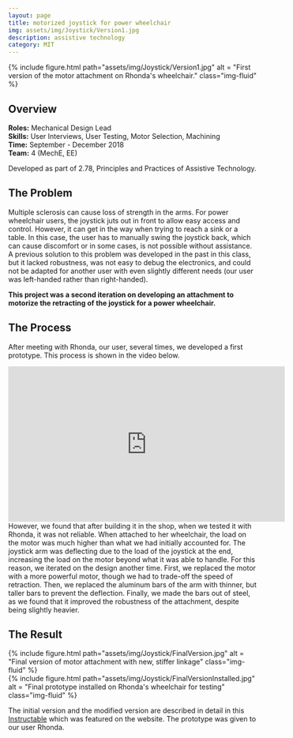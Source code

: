 ```yaml
---
layout: page
title: motorized joystick for power wheelchair
img: assets/img/Joystick/Version1.jpg
description: assistive technology
category: MIT
---
```

<div class="row">
    <div class="w-50 p-3">
        {% include figure.html path="assets/img/Joystick/Version1.jpg" alt = "First version of the motor attachment on Rhonda's wheelchair." class="img-fluid" %}
    </div>
</div>

## Overview
**Roles:** Mechanical Design Lead  
**Skills:** User Interviews, User Testing, Motor Selection, Machining  
**Time:** September - December 2018  
**Team:** 4 (MechE, EE) 

Developed as part of 2.78, Principles and Practices of Assistive Technology.

## The Problem
Multiple sclerosis can cause loss of strength in the arms. For power wheelchair users, the joystick juts out in front to allow
easy access and control. However, it can get in the way when trying to reach a sink or a table. In this case, the user has to manually
swing the joystick back, which can cause discomfort or in some cases, is not possible without assistance. A previous solution to this
problem was developed in the past in this class, but it lacked robustness, was not easy to debug the electronics, and could not be 
adapted for another user with even slightly different needs (our user was left-handed rather than right-handed).

**This project was a second iteration on developing an attachment to motorize the retracting of the joystick for a power wheelchair.**

## The Process
After meeting with Rhonda, our user, several times, we developed a first prototype. This process is shown in the video below.
<iframe width="560" height="315" src="https://www.youtube.com/embed/Ut_dXh0NC9Y" frameborder="0" allow="accelerometer; autoplay; encrypted-media; gyroscope; picture-in-picture" allowfullscreen></iframe>
However, we found that after building it in the shop, when we tested it with Rhonda, it was not reliable. When attached to her 
wheelchair, the load on the motor was much higher than what we had initially accounted for. The joystick arm was 
deflecting due to the load of the joystick at the end, increasing the load on the motor beyond what it was able to handle. For this 
reason, we iterated on the design another time. First, we replaced the motor with a more powerful motor, though we had to trade-off
the speed of retraction. Then, we replaced the aluminum bars of the arm with thinner, but taller bars to prevent the deflection.
Finally, we made the bars out of steel, as we found that it improved the robustness of the attachment, despite being slightly heavier.  
 
## The Result
<div class="row">
    <div class="col-sm mt-3 mt-md-0">
        {% include figure.html path="assets/img/Joystick/FinalVersion.jpg" alt = "Final version of motor attachment with new, stiffer linkage" class="img-fluid" %}
    </div>
    <div class="col-sm mt-3 mt-md-0">
        {% include figure.html path="assets/img/Joystick/FinalVersionInstalled.jpg" alt = "Final prototype installed on Rhonda's wheelchair for testing" class="img-fluid" %}
    </div>
</div>

The initial version and the modified version are described in detail in this <a href="https://www.instructables.com/id/Developing-a-Motorized-Retractable-Joystick/" target="_blank">Instructable</a>
which was featured on the website. The prototype was given to our user Rhonda. 
